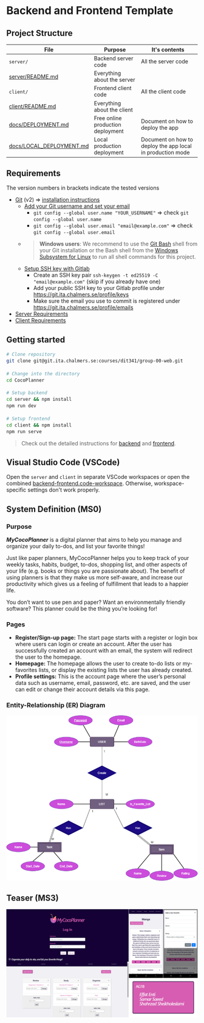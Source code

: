 # Backend and Frontend Template

## Project Structure

| File        | Purpose           | It's contents  |
| ------------- | ------------- | ----- |
| `server/` | Backend server code | All the server code |
| [server/README.md](server/README.md) | Everything about the server |  |
| `client/` | Frontend client code | All the client code |
| [client/README.md](client/README.md) | Everything about the client |  |
| [docs/DEPLOYMENT.md](docs/DEPLOYMENT.md) | Free online production deployment | Document on how to deploy the app |
| [docs/LOCAL_DEPLOYMENT.md](docs/LOCAL_DEPLOYMENT.md) | Local production deployment | Document on how to deploy the app local in production mode |

## Requirements

The version numbers in brackets indicate the tested versions

* [Git](https://git-scm.com/) (v2) => [installation instructions](https://www.atlassian.com/git/tutorials/install-git)
  * [Add your Git username and set your email](https://docs.gitlab.com/ce/gitlab-basics/start-using-git.html#add-your-git-username-and-set-your-email)
    * `git config --global user.name "YOUR_USERNAME"` => check `git config --global user.name`
    * `git config --global user.email "email@example.com"` => check `git config --global user.email`
  * > **Windows users**: We recommend to use the [Git Bash](https://www.atlassian.com/git/tutorials/git-bash) shell from your Git installation or the Bash shell from the [Windows Subsystem for Linux](https://docs.microsoft.com/en-us/windows/wsl/install-win10) to run all shell commands for this project.
  * [Setup SSH key with Gitlab](https://docs.gitlab.com/ee/ssh/)
    * Create an SSH key pair `ssh-keygen -t ed25519 -C "email@example.com"` (skip if you already have one)
    * Add your public SSH key to your Gitlab profile under https://git.ita.chalmers.se/profile/keys
    * Make sure the email you use to commit is registered under https://git.ita.chalmers.se/profile/emails
* [Server Requirements](./server/README.md#Requirements)
* [Client Requirements](./client/README.md#Requirements)

## Getting started

```bash
# Clone repository
git clone git@git.ita.chalmers.se:courses/dit341/group-00-web.git

# Change into the directory
cd CocoPlanner

# Setup backend
cd server && npm install
npm run dev

# Setup frontend
cd client && npm install
npm run serve
```

> Check out the detailed instructions for [backend](./server/README.md) and [frontend](./client/README.md).

## Visual Studio Code (VSCode)

Open the `server` and `client` in separate VSCode workspaces or open the combined [backend-frontend.code-workspace](./backend-frontend.code-workspace). Otherwise, workspace-specific settings don't work properly.

## System Definition (MS0)

### Purpose

_**MyCocoPlanner**_ is a digital planner that aims to help you manage and organize your daily to-dos, and list your favorite things!

Just like paper planners, MyCocoPlanner helps you to keep track of your weekly tasks, habits, budget, to-dos, shopping list, and other aspects of your life (e.g. books or things you are passionate about). The benefit of using planners is that they make us more self-aware, and increase our productivity which gives us a feeling of fulfillment that leads to a happier life. 

You don’t want to use pen and paper? Want an environmentally friendly software? This planner could be the thing you’re looking for! 



### Pages

* **Register/Sign-up page:** The start page starts with a register or login box where users can login or create an account. After the user has successfully created an account with an email, the system will redirect the user to the homepage. 
* **Homepage:** The homepage allows the user to create to-do lists or my-favorites lists, or  display the existing lists the user has already created. 
* **Profile settings:** This is the account page where the user’s personal data such as username, email, password, etc. are saved, and the user can edit or change their account details via this page. 


### Entity-Relationship (ER) Diagram

![ER Diagram](./images/ER_Diagram_V3.png)

## Teaser (MS3)

![Teaser](./images/teaser.png)
